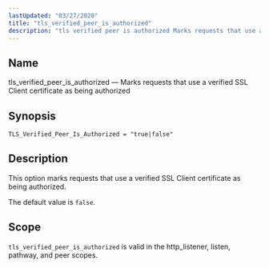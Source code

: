 ```yaml
---
lastUpdated: "03/27/2020"
title: "tls_verified_peer_is_authorized"
description: "tls verified peer is authorized Marks requests that use a verified SSL Client certificate as being authorized TLS Verified Peer Is Authorized true false This option marks requests that use a verified SSL Client certificate as being authorized The default value is false tls verified peer is authorized is valid..."
---
```


<a name="config.tls_verified_peer_is_authorized"></a> 
## Name

tls_verified_peer_is_authorized — Marks requests that use a verified SSL Client certificate as being authorized

## Synopsis

`TLS_Verified_Peer_Is_Authorized = "true|false"`

<a name="idp27009728"></a> 
## Description

This option marks requests that use a verified SSL Client certificate as being authorized.

The default value is `false`.

<a name="idp27012528"></a> 
## Scope

`tls_verified_peer_is_authorized` is valid in the http_listener, listen, pathway, and peer scopes.